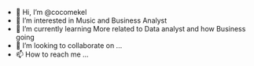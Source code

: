 - 👋 Hi, I’m @cocomekel
- 👀 I’m interested in Music and Business Analyst
- 🌱 I’m currently learning More related to Data analyst and how Business going
- 💞️ I’m looking to collaborate on ...
- 📫 How to reach me ...

<!---
cocomekel/cocomekel is a ✨ special ✨ repository because its `README.md` (this file) appears on your GitHub profile.
You can click the Preview link to take a look at your changes.
--->
